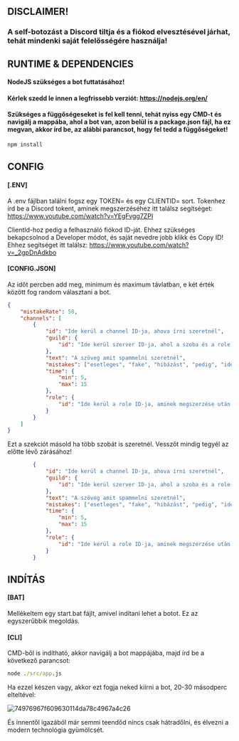 ## DISCLAIMER!
### A self-botozást a Discord tiltja és a fiókod elvesztésével járhat, tehát mindenki saját felelősségére használja!

## RUNTIME & DEPENDENCIES
#### NodeJS szükséges a bot futtatásához! 
#### Kérlek szedd le innen a legfrissebb verziót: https://nodejs.org/en/
#### Szükséges a függőségeseket is fel kell tenni, tehát nyiss egy CMD-t és navigálj a mappába, ahol a bot van, azon belül is a package.json fájl, ha ez megvan, akkor írd be, az alábbi parancsot, hogy fel tedd a függőségeket!
```bat
npm install
```
## CONFIG
#### [.ENV]

A .env fájlban találni fogsz egy TOKEN= és egy CLIENTID= sort. 
Tokenhez írd be a Discord tokent, aminek megszerzéséhez itt találsz segítséget: https://www.youtube.com/watch?v=YEgFvgg7ZPI

ClientId-hoz pedig a felhasználó fiókod ID-ját. Ehhez szükséges bekapcsolnod a Developer módot, és saját nevedre jobb klikk és Copy ID! Ehhez segítséget itt találsz: https://www.youtube.com/watch?v=_2gpDnAdkbo

#### [CONFIG.JSON]
Az időt percben add meg, minimum és maximum távlatban, e két érték között fog random választani a bot.
```json
{
    "mistakeRate": 50,
    "channels": [
        {
            "id": "Ide kerül a channel ID-ja, ahova írni szeretnél",
            "guild": {
                "id": "Ide kerül szerver ID-ja, ahol a szoba és a role található"
            },
            "text": "A szöveg amit spammelni szeretnél",
            "mistakes": ["esetleges", "fake", "hibázást", "pedig", "ide", "írd"],
            "time": {
                "min": 5,
                "max": 15               
            },
            "role": {
                "id": "Ide kerül a role ID-ja, aminek megszerzése után leáll a spammelés."
            }
        }
    ]
}
```
Ezt a szekciót másold ha több szobát is szeretnél. Vesszőt mindig tegyél az előtte lévő zárásához!
```json
        {
            "id": "Ide kerül a channel ID-ja, ahova írni szeretnél",
            "guild": {
                "id": "Ide kerül szerver ID-ja, ahol a szoba és a role található"
            },
            "text": "A szöveg amit spammelni szeretnél",
            "mistakes": ["esetleges", "fake", "hibázást", "pedig", "ide", "írd"],
            "time": {
                "min": 5,
                "max": 15               
            },
            "role": {
                "id": "Ide kerül a role ID-ja, aminek megszerzése után leáll a spammelés."
            }
        }
```

## INDÍTÁS

#### [BAT]
Mellékeltem egy start.bat fájlt, amivel indítani lehet a botot. Ez az egyszerűbbik megoldás.
#### [CLI]
CMD-ből is indítható, akkor navigálj a bot mappájába, majd írd be a következő parancsot: 
```bat 
node ./src/app.js 
```

Ha ezzel készen vagy, akkor ezt fogja neked kiírni a bot, 20-30 másodperc elteltével: 


![74976967f609630114da78c4967a4c26](https://user-images.githubusercontent.com/76904667/155232766-3704c87c-1b08-48e6-93c4-7af5ff20a82c.png)

És innentől igazából már semmi teendőd nincs csak hátradőlni, és élvezni a modern technológia gyümölcsét.
